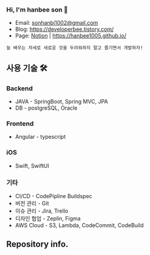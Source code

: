 ### Hi, I'm hanbee son 👋
- Email: sonhanbi1002@gmail.com
- Blog: https://developerbee.tistory.com/
- Page: [Notion](https://www.notion.so/Hanbee-Son-c5ccd185f0a64829ac46a51f2f6643c5) | https://hanbee1005.github.io/

<!--
**hanbee1005/hanbee1005** is a ✨ _special_ ✨ repository because its `README.md` (this file) appears on your GitHub profile.

Here are some ideas to get you started:

- 🔭 I’m currently working on ...
- 🌱 I’m currently learning ...
- 👯 I’m looking to collaborate on ...
- 🤔 I’m looking for help with ...
- 💬 Ask me about ...
- 📫 How to reach me: ...
- 😄 Pronouns: ...
- ⚡ Fun fact: ...
-->

```
늘 배우는 자세로 새로운 것을 두려워하지 말고 즐기면서 개발하자!
```      
 
## 사용 기술 🛠
### Backend
- JAVA - SpringBoot, Spring MVC, JPA
- DB - postgreSQL, Oracle

### Frontend
- Angular - typescript

### iOS
- Swift, SwiftUI

### 기타
- CI/CD - CodePipline Buildspec
- 버전 관리 - Git
- 이슈 관리 - Jira, Trello
- 디자인 협업 - Zeplin, Figma
- AWS Cloud - S3, Lambda, CodeCommit, CodeBuild

## Repository info.
